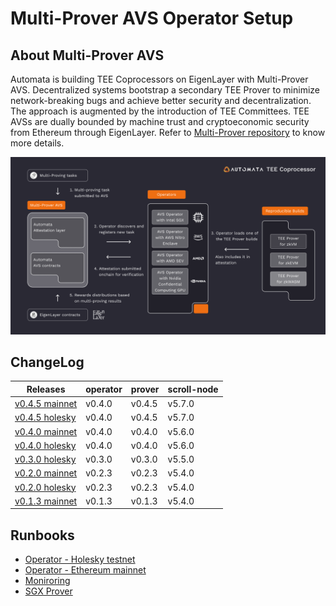 # Multi-Prover AVS Operator Setup
## About Multi-Prover AVS
Automata is building TEE Coprocessors on EigenLayer with Multi-Prover AVS. Decentralized systems bootstrap a secondary TEE Prover to minimize network-breaking bugs and achieve better security and decentralization. The approach is augmented by the introduction of TEE Committees. TEE AVSs are dually bounded by machine trust and cryptoeconomic security from Ethereum through EigenLayer. Refer to [Multi-Prover repository](https://github.com/automata-network/multi-prover-avs) to know more details.

![architecture](./architecture.png)

## ChangeLog

| Releases | operator | prover | scroll-node | 
|----------|----------|--------|-------------|
| [v0.4.5 mainnet](mainnet/CHANGELOG.md)   | v0.4.0 | v0.4.5 | v5.7.0 |
| [v0.4.5 holesky](holesky/CHANGELOG.md) | v0.4.0 | v0.4.5 | v5.7.0 |
| [v0.4.0 mainnet](mainnet/CHANGELOG.md) | v0.4.0 | v0.4.0 | v5.6.0 |
| [v0.4.0 holesky](holesky/CHANGELOG.md) | v0.4.0 | v0.4.0 | v5.6.0 |
| [v0.3.0 holesky](holesky/CHANGELOG.md) | v0.3.0 | v0.3.0 | v5.5.0 |
| [v0.2.0 mainnet](mainnet/CHANGELOG.md) | v0.2.3 | v0.2.3 | v5.4.0 |
| [v0.2.0 holesky](holesky/CHANGELOG.md) | v0.2.3 | v0.2.3 | v5.4.0 |
| [v0.1.3 mainnet](mainnet/CHANGELOG.md) | v0.1.3 | v0.1.3 | v5.4.0 |

## Runbooks
* [Operator - Holesky testnet](holesky/README.md)
* [Operator - Ethereum mainnet](mainnet/README.md)
* [Moniroring](monitoring)
* [SGX Prover](prover)
